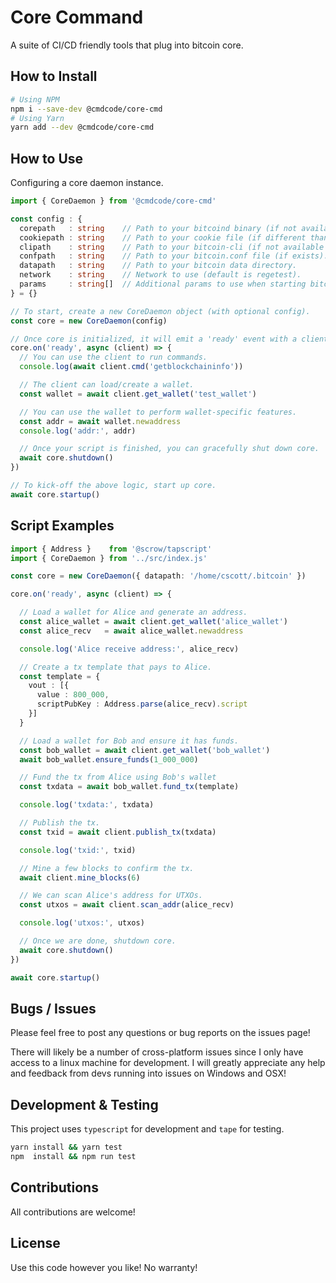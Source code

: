 # Core Command

A suite of CI/CD friendly tools that plug into bitcoin core.

## How to Install

```sh
# Using NPM
npm i --save-dev @cmdcode/core-cmd
# Using Yarn
yarn add --dev @cmdcode/core-cmd
```

## How to Use

Configuring a core daemon instance.

```ts
import { CoreDaemon } from '@cmdcode/core-cmd'

const config : {
  corepath   : string    // Path to your bitcoind binary (if not available in PATH).
  cookiepath : string    // Path to your cookie file (if different than datapath).
  clipath    : string    // Path to your bitcoin-cli (if not available in PATH).
  confpath   : string    // Path to your bitcoin.conf file (if exists).
  datapath   : string    // Path to your bitcoin data directory.
  network    : string    // Network to use (default is regetest).
  params     : string[]  // Additional params to use when starting bitcoind.
} = {}

// To start, create a new CoreDaemon object (with optional config).
const core = new CoreDaemon(config)

// Once core is initialized, it will emit a 'ready' event with a client.
core.on('ready', async (client) => {
  // You can use the client to run commands.
  console.log(await client.cmd('getblockchaininfo'))

  // The client can load/create a wallet.
  const wallet = await client.get_wallet('test_wallet')

  // You can use the wallet to perform wallet-specific features.
  const addr = await wallet.newaddress
  console.log('addr:', addr)

  // Once your script is finished, you can gracefully shut down core.
  await core.shutdown()
})

// To kick-off the above logic, start up core.
await core.startup()
```

## Script Examples

```ts
import { Address }    from '@scrow/tapscript'
import { CoreDaemon } from '../src/index.js'

const core = new CoreDaemon({ datapath: '/home/cscott/.bitcoin' })

core.on('ready', async (client) => {

  // Load a wallet for Alice and generate an address.
  const alice_wallet = await client.get_wallet('alice_wallet')
  const alice_recv   = await alice_wallet.newaddress

  console.log('Alice receive address:', alice_recv)

  // Create a tx template that pays to Alice.
  const template = {
    vout : [{
      value : 800_000,
      scriptPubKey : Address.parse(alice_recv).script
    }]
  }

  // Load a wallet for Bob and ensure it has funds.
  const bob_wallet = await client.get_wallet('bob_wallet')
  await bob_wallet.ensure_funds(1_000_000)

  // Fund the tx from Alice using Bob's wallet
  const txdata = await bob_wallet.fund_tx(template)

  console.log('txdata:', txdata)

  // Publish the tx.
  const txid = await client.publish_tx(txdata)

  console.log('txid:', txid)

  // Mine a few blocks to confirm the tx.
  await client.mine_blocks(6)

  // We can scan Alice's address for UTXOs.
  const utxos = await client.scan_addr(alice_recv)

  console.log('utxos:', utxos)

  // Once we are done, shutdown core.
  await core.shutdown()
})

await core.startup()
```

## Bugs / Issues

Please feel free to post any questions or bug reports on the issues page!

There will likely be a number of cross-platform issues since I only have access to a linux machine for development. I will greatly appreciate any help and feedback from devs running into issues on Windows and OSX!

## Development & Testing

This project uses `typescript` for development and `tape` for testing.

```bash
yarn install && yarn test
npm  install && npm run test
```

## Contributions

All contributions are welcome!

## License

Use this code however you like! No warranty!

